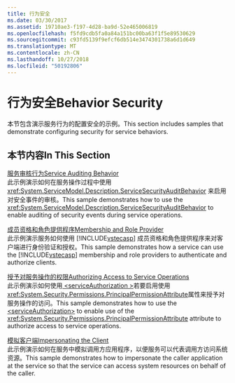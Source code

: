 ```yaml
---
title: 行为安全
ms.date: 03/30/2017
ms.assetid: 19710ae3-f197-4d28-ba9d-52e465006819
ms.openlocfilehash: f5fd9cdb5fa0a84a151bc00ba63f1f5e89530629
ms.sourcegitcommit: c93fd5139f9efcf6db514e3474301738a6d1d649
ms.translationtype: MT
ms.contentlocale: zh-CN
ms.lasthandoff: 10/27/2018
ms.locfileid: "50192806"
---
```

# <a name="behavior-security"></a><span data-ttu-id="0644c-102">行为安全</span><span class="sxs-lookup"><span data-stu-id="0644c-102">Behavior Security</span></span>
<span data-ttu-id="0644c-103">本节包含演示服务行为的配置安全的示例。</span><span class="sxs-lookup"><span data-stu-id="0644c-103">This section includes samples that demonstrate configuring security for service behaviors.</span></span>  
  
## <a name="in-this-section"></a><span data-ttu-id="0644c-104">本节内容</span><span class="sxs-lookup"><span data-stu-id="0644c-104">In This Section</span></span>  
 [<span data-ttu-id="0644c-105">服务审核行为</span><span class="sxs-lookup"><span data-stu-id="0644c-105">Service Auditing Behavior</span></span>](../../../../docs/framework/wcf/samples/service-auditing-behavior.md)  
 <span data-ttu-id="0644c-106">此示例演示如何在服务操作过程中使用 <xref:System.ServiceModel.Description.ServiceSecurityAuditBehavior> 来启用对安全事件的审核。</span><span class="sxs-lookup"><span data-stu-id="0644c-106">This sample demonstrates how to use the <xref:System.ServiceModel.Description.ServiceSecurityAuditBehavior> to enable auditing of security events during service operations.</span></span>  
  
 [<span data-ttu-id="0644c-107">成员资格和角色提供程序</span><span class="sxs-lookup"><span data-stu-id="0644c-107">Membership and Role Provider</span></span>](../../../../docs/framework/wcf/samples/membership-and-role-provider.md)  
 <span data-ttu-id="0644c-108">此示例演示服务如何使用 [!INCLUDE[vstecasp](../../../../includes/vstecasp-md.md)] 成员资格和角色提供程序来对客户端进行身份验证和授权。</span><span class="sxs-lookup"><span data-stu-id="0644c-108">This sample demonstrates how a service can use the [!INCLUDE[vstecasp](../../../../includes/vstecasp-md.md)] membership and role providers to authenticate and authorize clients.</span></span>  
  
 [<span data-ttu-id="0644c-109">授予对服务操作的权限</span><span class="sxs-lookup"><span data-stu-id="0644c-109">Authorizing Access to Service Operations</span></span>](../../../../docs/framework/wcf/samples/authorizing-access-to-service-operations.md)  
 <span data-ttu-id="0644c-110">此示例演示如何使用[ \<serviceAuthorization >](../../../../docs/framework/configure-apps/file-schema/wcf/serviceauthorization-element.md)若要启用使用<xref:System.Security.Permissions.PrincipalPermissionAttribute>属性来授予对服务操作的访问。</span><span class="sxs-lookup"><span data-stu-id="0644c-110">This sample demonstrates how to use the [\<serviceAuthorization>](../../../../docs/framework/configure-apps/file-schema/wcf/serviceauthorization-element.md) to enable use of the <xref:System.Security.Permissions.PrincipalPermissionAttribute> attribute to authorize access to service operations.</span></span>  
  
 [<span data-ttu-id="0644c-111">模拟客户端</span><span class="sxs-lookup"><span data-stu-id="0644c-111">Impersonating the Client</span></span>](../../../../docs/framework/wcf/samples/impersonating-the-client.md)  
 <span data-ttu-id="0644c-112">此示例演示如何在服务中模拟调用方应用程序，以便服务可以代表调用方访问系统资源。</span><span class="sxs-lookup"><span data-stu-id="0644c-112">This sample demonstrates how to impersonate the caller application at the service so that the service can access system resources on behalf of the caller.</span></span>
